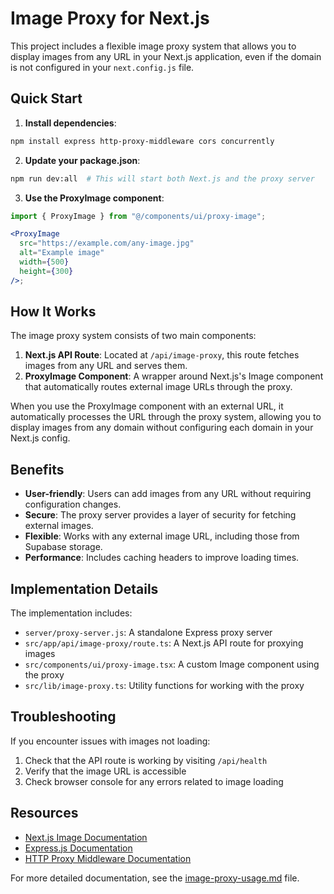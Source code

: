 # Image Proxy for Next.js

This project includes a flexible image proxy system that allows you to display images from any URL in your Next.js application, even if the domain is not configured in your `next.config.js` file.

## Quick Start

1. **Install dependencies**:

```bash
npm install express http-proxy-middleware cors concurrently
```

2. **Update your package.json**:

```bash
npm run dev:all  # This will start both Next.js and the proxy server
```

3. **Use the ProxyImage component**:

```jsx
import { ProxyImage } from "@/components/ui/proxy-image";

<ProxyImage
  src="https://example.com/any-image.jpg"
  alt="Example image"
  width={500}
  height={300}
/>;
```

## How It Works

The image proxy system consists of two main components:

1. **Next.js API Route**: Located at `/api/image-proxy`, this route fetches images from any URL and serves them.
2. **ProxyImage Component**: A wrapper around Next.js's Image component that automatically routes external image URLs through the proxy.

When you use the ProxyImage component with an external URL, it automatically processes the URL through the proxy system, allowing you to display images from any domain without configuring each domain in your Next.js config.

## Benefits

- **User-friendly**: Users can add images from any URL without requiring configuration changes.
- **Secure**: The proxy server provides a layer of security for fetching external images.
- **Flexible**: Works with any external image URL, including those from Supabase storage.
- **Performance**: Includes caching headers to improve loading times.

## Implementation Details

The implementation includes:

- `server/proxy-server.js`: A standalone Express proxy server
- `src/app/api/image-proxy/route.ts`: A Next.js API route for proxying images
- `src/components/ui/proxy-image.tsx`: A custom Image component using the proxy
- `src/lib/image-proxy.ts`: Utility functions for working with the proxy

## Troubleshooting

If you encounter issues with images not loading:

1. Check that the API route is working by visiting `/api/health`
2. Verify that the image URL is accessible
3. Check browser console for any errors related to image loading

## Resources

- [Next.js Image Documentation](https://nextjs.org/docs/api-reference/next/image)
- [Express.js Documentation](https://expressjs.com/)
- [HTTP Proxy Middleware Documentation](https://github.com/chimurai/http-proxy-middleware)

For more detailed documentation, see the [image-proxy-usage.md](./docs/image-proxy-usage.md) file.
